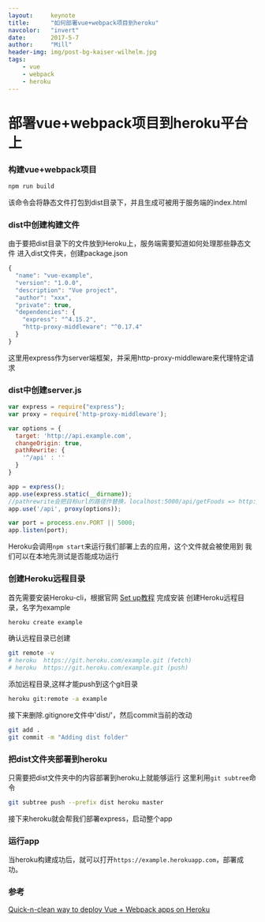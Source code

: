 ```yaml
---
layout:     keynote
title:      "如何部署vue+webpack项目到heroku"
navcolor:   "invert"
date:       2017-5-7
author:     "Mill"
header-img: img/post-bg-kaiser-wilhelm.jpg
tags:
    - vue
    - webpack
    - heroku
---
```

# 部署vue+webpack项目到heroku平台上
### 构建vue+webpack项目
```bash
npm run build
```
该命令会将静态文件打包到dist目录下，并且生成可被用于服务端的index.html 
### dist中创建构建文件
由于要把dist目录下的文件放到Heroku上，服务端需要知道如何处理那些静态文件 
进入dist文件夹，创建package.json 
```javascript
{
  "name": "vue-example",
  "version": "1.0.0",
  "description": "Vue project",
  "author": "xxx",
  "private": true,
  "dependencies": {
    "express": "^4.15.2",
    "http-proxy-middleware": "^0.17.4"
  }
}
```
这里用express作为server端框架，并采用http-proxy-middleware来代理特定请求 
### dist中创建server.js
```javascript
var express = require("express");
var proxy = require('http-proxy-middleware');

var options = {
  target: 'http://api.example.com',
  changeOrigin: true,
  pathRewrite: {
    '^/api' : ''
  }
}

app = express();
app.use(express.static(__dirname));
//pathrewrite会把目标url的路径作替换，localhost:5000/api/getFoods => http://api.example.com/getFoods
app.use('/api', proxy(options));

var port = process.env.PORT || 5000;
app.listen(port);
```
Heroku会调用```npm start```来运行我们部署上去的应用，这个文件就会被使用到 
我们可以在本地先测试是否能成功运行 

### 创建Heroku远程目录
首先需要安装Heroku-cli，根据官网 [Set up教程](https://devcenter.heroku.com/articles/getting-started-with-nodejs#set-up) 完成安装
创建Heroku远程目录，名字为example
```bash
heroku create example
```
确认远程目录已创建
```bash
git remote -v
# heroku  https://git.heroku.com/example.git (fetch)
# heroku  https://git.heroku.com/example.git (push)
```
添加远程目录,这样才能push到这个git目录
```bash
heroku git:remote -a example
```
接下来删除.gitignore文件中'dist/'，然后commit当前的改动
```bash
git add .
git commit -m "Adding dist folder"
```

### 把dist文件夹部署到heroku
只需要把dist文件夹中的内容部署到heroku上就能够运行
这里利用```git subtree```命令
```bash
git subtree push --prefix dist heroku master
```
接下来heroku就会帮我们部署express，启动整个app

### 运行app
当heroku构建成功后，就可以打开```https://example.herokuapp.com```，部署成功。

### 参考
[Quick-n-clean way to deploy Vue + Webpack apps on Heroku](https://medium.com/@sagarjauhari/quick-n-clean-way-to-deploy-vue-webpack-apps-on-heroku-b522d3904bc8)









